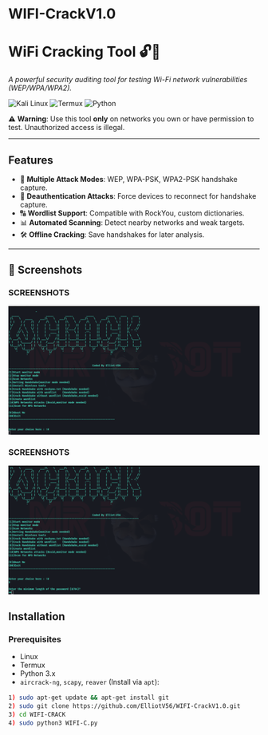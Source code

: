 # WIFI-CrackV1.0
# WiFi Cracking Tool 🔓📡  
*A powerful security auditing tool for testing Wi-Fi network vulnerabilities (WEP/WPA/WPA2).*  

![Kali Linux](https://img.shields.io/badge/Kali_Linux-557C94?style=for-the-badge&logo=kali-linux&logoColor=white)
![Termux](https://img.shields.io/badge/Termux-000000?style=for-the-badge&logo=termux&logoColor=white)
![Python](https://img.shields.io/badge/Python-3.x-blue)  

⚠ **Warning**: Use this tool **only** on networks you own or have permission to test. Unauthorized access is illegal.  

---

## Features  
- 🎯 **Multiple Attack Modes**: WEP, WPA-PSK, WPA2-PSK handshake capture.  
- 📡 **Deauthentication Attacks**: Force devices to reconnect for handshake capture.  
- 🔠 **Wordlist Support**: Compatible with RockYou, custom dictionaries.  
- 📊 **Automated Scanning**: Detect nearby networks and weak targets.  
- 🛠 **Offline Cracking**: Save handshakes for later analysis.  

---

## 📸 Screenshots  

### **SCREENSHOTS**  
![Termux Scan](main.png)  

### **SCREENSHOTS**  
![Handshake Demo](main2.png)  


## Installation  
### Prerequisites  
- Linux
- Termux
- Python 3.x  
- `aircrack-ng`, `scapy`, `reaver` (Install via `apt`):  

```bash
1) sudo apt-get update && apt-get install git
2) sudo git clone https://github.com/ElliotV56/WIFI-CrackV1.0.git
3) cd WIFI-CRACK
4) sudo python3 WIFI-C.py
